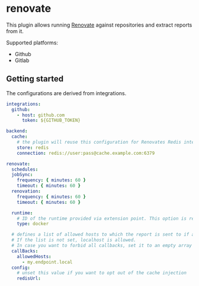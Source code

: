 # renovate

This plugin allows running [Renovate](https://github.com/renovatebot/renovate/) against repositories
and extract reports from it.

Supported platforms:

- Github
- Gitlab

## Getting started

The configurations are derived from integrations.

```yaml
integrations:
  github:
    - host: github.com
      token: ${GITHUB_TOKEN}

backend:
  cache:
    # the plugin will reuse this configuration for Renovates Redis integration
    store: redis
    connection: redis://user:pass@cache.example.com:6379

renovate:
  schedules:
  jobSync:
    frequency: { minutes: 60 }
    timeout: { minutes: 60 }
  renovation:
    frequency: { minutes: 60 }
    timeout: { minutes: 60 }

  runtime:
    # ID of the runtime provided via extension point. This option is required as the backend comes with no runtime by default.
    type: docker

  # defines a list of allowed hosts to which the report is sent to if a callBackURL is provided with the run request.
  # If the list is not set, localhost is allowed.
  # In case you want to forbid all callbacks, set it to an empty array '[]'
  callBacks:
    allowedHosts:
      - my.endpoint.local
  config:
    # unset this value if you want to opt out of the cache injection
    redisUrl:
```
